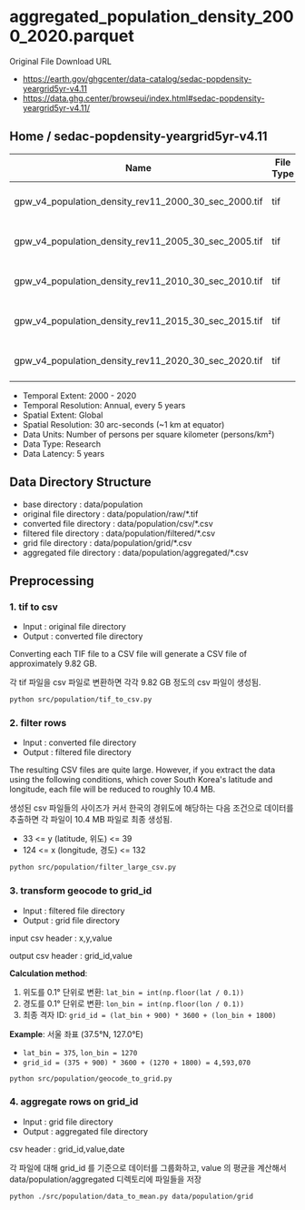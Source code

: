 # aggregated_population_density_2000_2020.parquet

Original File Download URL

- https://earth.gov/ghgcenter/data-catalog/sedac-popdensity-yeargrid5yr-v4.11
- https://data.ghg.center/browseui/index.html#sedac-popdensity-yeargrid5yr-v4.11/

## Home / sedac-popdensity-yeargrid5yr-v4.11

| Name                                                 | File Type | Last Modified             | Size     |
| ---------------------------------------------------- | --------- | ------------------------- | -------- |
| gpw_v4_population_density_rev11_2000_30_sec_2000.tif | tif       | 2024. 7. 30. 오전 3:35:30 | 406.4 MB |
| gpw_v4_population_density_rev11_2005_30_sec_2005.tif | tif       | 2024. 7. 30. 오전 3:35:51 | 406.2 MB |
| gpw_v4_population_density_rev11_2010_30_sec_2010.tif | tif       | 2024. 7. 30. 오전 3:36:13 | 406.4 MB |
| gpw_v4_population_density_rev11_2015_30_sec_2015.tif | tif       | 2024. 7. 30. 오전 3:36:33 | 406.5 MB |
| gpw_v4_population_density_rev11_2020_30_sec_2020.tif | tif       | 2024. 7. 30. 오전 3:36:54 | 406.7 MB |

- Temporal Extent: 2000 - 2020
- Temporal Resolution: Annual, every 5 years
- Spatial Extent: Global
- Spatial Resolution: 30 arc-seconds (~1 km at equator)
- Data Units: Number of persons per square kilometer (persons/km²)
- Data Type: Research
- Data Latency: 5 years

## Data Directory Structure

- base directory : data/population
- original file directory : data/population/raw/\*.tif
- converted file directory : data/population/csv/\*.csv
- filtered file directory : data/population/filtered/\*.csv
- grid file directory : data/population/grid/\*.csv
- aggregated file directory : data/population/aggregated/\*.csv

## Preprocessing

### 1. tif to csv

- Input : original file directory
- Output : converted file directory

Converting each TIF file to a CSV file will generate a CSV file of approximately 9.82 GB.

각 tif 파일을 csv 파일로 변환하면 각각 9.82 GB 정도의 csv 파일이 생성됨.

```bash
python src/population/tif_to_csv.py
```

### 2. filter rows

- Input : converted file directory
- Output : filtered file directory

The resulting CSV files are quite large. However, if you extract the data using the following conditions, which cover South Korea's latitude and longitude, each file will be reduced to roughly 10.4 MB.

생성된 csv 파일들의 사이즈가 커서 한국의 경위도에 해당하는 다음 조건으로 데이터를 추출하면 각 파일이 10.4 MB 파일로 최종 생성됨.

- 33 <= y (latitude, 위도) <= 39
- 124 <= x (longitude, 경도) <= 132

```bash
python src/population/filter_large_csv.py
```

### 3. transform geocode to grid_id

- Input : filtered file directory
- Output : grid file directory

input csv header : x,y,value

output csv header : grid_id,value

**Calculation method**:

1. 위도를 0.1° 단위로 변환: `lat_bin = int(np.floor(lat / 0.1))`
2. 경도를 0.1° 단위로 변환: `lon_bin = int(np.floor(lon / 0.1))`
3. 최종 격자 ID: `grid_id = (lat_bin + 900) * 3600 + (lon_bin + 1800)`

**Example**: 서울 좌표 (37.5°N, 127.0°E)

- `lat_bin = 375`, `lon_bin = 1270`
- `grid_id = (375 + 900) * 3600 + (1270 + 1800) = 4,593,070`

```bash
python src/population/geocode_to_grid.py
```

### 4. aggregate rows on grid_id

- Input : grid file directory
- Output : aggregated file directory

csv header : grid_id,value,date

각 파일에 대해 grid_id 를 기준으로 데이터를 그룹화하고, value 의 평균을 계산해서 data/population/aggregated 디렉토리에 파일들을 저장

```bash
python ./src/population/data_to_mean.py data/population/grid
```
